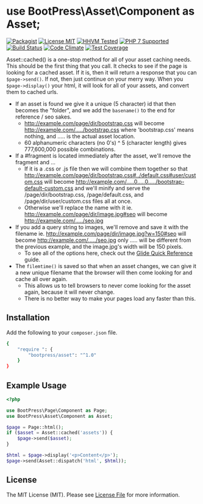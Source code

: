 # use BootPress\Asset\Component as Asset;

[![Packagist][badge-version]][link-packagist]
[![License MIT][badge-license]](LICENSE.md)
[![HHVM Tested][badge-hhvm]][link-travis]
[![PHP 7 Supported][badge-php]][link-travis]
[![Build Status][badge-travis]][link-travis]
[![Code Climate][badge-code-climate]][link-code-climate]
[![Test Coverage][badge-coverage]][link-coverage]

Asset::cached() is a one-stop method for all of your asset caching needs.  This should be the first thing that you call.  It checks to see if the page is looking for a cached asset.  If it is, then it will return a response that you can ``$page->send()``.  If not, then just continue on your merry way.  When you ``$page->display()`` your html, it will look for all of your assets, and convert them to cached urls.

- If an asset is found we give it a unique (5 character) id that then becomes the "folder", and we add the ``basename()`` to the end for reference / seo sakes.
  - http://example.com/page/dir/bootstrap.css will become http://example.com/...../bootstrap.css where 'bootstrap.css' means nothing, and ..... is the actual asset location.
  - 60 alphanumeric characters (no 0's) ^ 5 (character length) gives 777,600,000 possible combinations.
- If a #fragment is located immediately after the asset, we'll remove the fragment and ...
  - If it is a .css or .js file then we will combine them together so that http://example.com/page/dir/bootstrap.css#../default.css#user/custom.css will become http://example.com/.....0.....0...../bootstrap-default-custom.css and we'll minify and serve the /page/dir/bootstrap.css, /page/default.css, and /page/dir/user/custom.css files all at once.
  - Otherwise we'll replace the name with it ie. http://example.com/page/dir/image.jpg#seo will become http://example.com/...../seo.jpg
- If you add a query string to images, we'll remove and save it with the filename ie. http://example.com/page/dir/image.jpg?w=150#seo will become http://example.com/...../seo.jpg only ..... will be different from the previous example, and the image.jpg's width will be 150 pixels.
  - To see all of the options here, check out the [Glide Quick Reference](http://glide.thephpleague.com/1.0/api/quick-reference/) guide.
- The ``filemtime()`` is saved so that when an asset changes, we can give it a new unique filename that the browser will then come looking for and cache all over again.
  - This allows us to tell browsers to never come looking for the asset again, because it will never change.
  - There is no better way to make your pages load any faster than this.
     

## Installation

Add the following to your ``composer.json`` file.

``` bash
{
    "require ": {
        "bootpress/asset": "^1.0"
    }
}
```

## Example Usage

``` php
<?php

use BootPress\Page\Component as Page;
use BootPress\Asset\Component as Asset;

$page = Page::html();
if ($asset = Asset::cached('assets')) {
    $page->send($asset);
}

$html = $page->display('<p>Content</p>');
$page->send(Asset::dispatch('html', $html));
```

## License

The MIT License (MIT). Please see [License File](LICENSE.md) for more information.

[badge-version]: https://img.shields.io/packagist/v/bootpress/asset.svg?style=flat-square&label=Packagist
[badge-license]: https://img.shields.io/badge/License-MIT-blue.svg?style=flat-square
[badge-hhvm]: https://img.shields.io/badge/HHVM-Tested-8892bf.svg?style=flat-square
[badge-php]: https://img.shields.io/badge/PHP%207-Supported-8892bf.svg?style=flat-square
[badge-travis]: https://img.shields.io/travis/Kylob/Asset/master.svg?style=flat-square
[badge-code-climate]: https://img.shields.io/codeclimate/github/Kylob/Asset.svg?style=flat-square
[badge-coverage]: https://img.shields.io/codeclimate/coverage/github/Kylob/Asset.svg?style=flat-square

[link-packagist]: https://packagist.org/packages/bootpress/asset
[link-travis]: https://travis-ci.org/Kylob/Asset
[link-code-climate]: https://codeclimate.com/github/Kylob/Asset
[link-coverage]: https://codeclimate.com/github/Kylob/Asset/coverage
